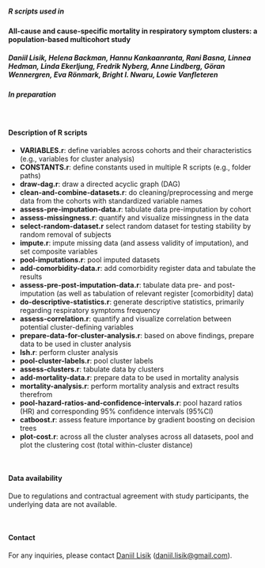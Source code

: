 ##### R scripts used in 
**All-cause and cause-specific mortality in respiratory symptom clusters: a population-based multicohort study**
##### Daniil Lisik, Helena Backman, Hannu Kankaanranta, Rani Basna, Linnea Hedman, Linda Ekerljung, Fredrik Nyberg, Anne Lindberg, Göran Wennergren, Eva Rönmark, Bright I. Nwaru, Lowie Vanfleteren
##### *In preparation*

<br>

#### Description of R scripts
- **VARIABLES.r**: define variables across cohorts and their characteristics (e.g., variables for cluster analysis)  
- **CONSTANTS.r**: define constants used in multiple R scripts (e.g., folder paths)  
- **draw-dag.r**: draw a directed acyclic graph (DAG)  
- **clean-and-combine-datasets.r**: do cleaning/preprocessing and merge data from the cohorts with standardized variable names  
- **assess-pre-imputation-data.r**: tabulate data pre-imputation by cohort  
- **assess-missingness.r**: quantify and visualize missingness in the data  
- **select-random-dataset.r** select random dataset for testing stability by random removal of subjects
- **impute.r**: impute missing data (and assess validity of imputation), and set composite variables  
- **pool-imputations.r**: pool imputed datasets  
- **add-comorbidity-data.r**: add comorbidity register data and tabulate the results  
- **assess-pre-post-imputation-data.r**: tabulate data pre- and post-imputation (as well as tabulation of relevant register [comorbidity] data) 
- **do-descriptive-statistics.r**: generate descriptive statistics, primarily regarding respiratory symptoms frequency  
- **assess-correlation.r**: quantify and visualize correlation between potential cluster-defining variables  
- **prepare-data-for-cluster-analysis.r**: based on above findings, prepare data to be used in cluster analysis  
- **lsh.r**: perform cluster analysis  
- **pool-cluster-labels.r**: pool cluster labels  
- **assess-clusters.r**: tabulate data by clusters  
- **add-mortality-data.r**: prepare data to be used in mortality analysis  
- **mortality-analysis.r**: perform mortality analysis and extract results therefrom  
- **pool-hazard-ratios-and-confidence-intervals.r**: pool hazard ratios (HR) and corresponding 95% confidence intervals (95%CI)
- **catboost.r**: assess feature importance by gradient boosting on decision trees
- **plot-cost.r**: across all the cluster analyses across all datasets, pool and plot the clustering cost (total within-cluster distance)
<br>

#### Data availability
Due to regulations and contractual agreement with study participants, the underlying data are not available.

<br>

#### Contact
For any inquiries, please contact [Daniil Lisik](https://www.gu.se/en/about/find-staff/daniillisik) ([daniil.lisik@gmail.com](mailto:daniil.lisik@gmail.com)).

<br>
